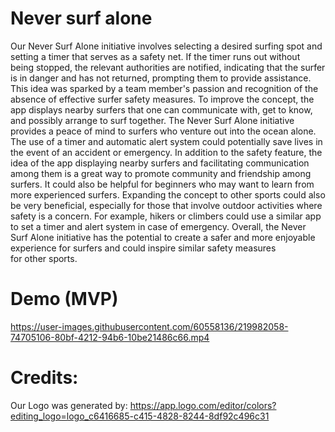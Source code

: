 # Never surf alone

Our Never Surf Alone initiative involves selecting a desired surfing spot and setting a timer that serves as a safety net. If the timer runs out without being stopped, the relevant authorities are notified, indicating that the surfer is in danger and has not returned, prompting them to provide assistance. This idea was sparked by a team member's passion and recognition of the absence of effective surfer safety measures. To improve the concept, the app displays nearby surfers that one can communicate with, get to know, and possibly arrange to surf together. 
The Never Surf Alone initiative provides a peace of mind to surfers who venture out into the ocean alone. The use of a timer and automatic alert system could potentially save lives in the event of an accident or emergency.
In addition to the safety feature, the idea of the app displaying nearby surfers and facilitating communication among them is a great way to promote community and friendship among surfers. It could also be helpful for beginners who may want to learn from more experienced surfers.
Expanding the concept to other sports could also be very beneficial, especially for those that involve outdoor activities where safety is a concern. For example, hikers or climbers could use a similar app to set a timer and alert system in case of emergency.
Overall, the Never Surf Alone initiative has the potential to create a safer and more enjoyable experience for surfers and could inspire similar safety measures for other sports.

# Demo (MVP)

https://user-images.githubusercontent.com/60558136/219982058-74705106-80bf-4212-94b6-10be21486c66.mp4


# Credits:

Our Logo was generated by: https://app.logo.com/editor/colors?editing_logo=logo_c6416685-c415-4828-8244-8df92c496c31
